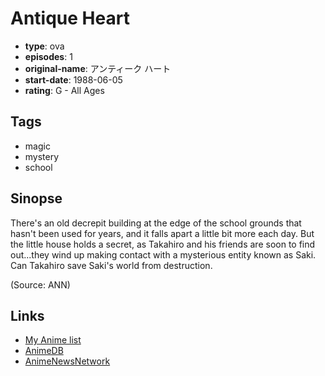# Antique Heart

-   **type**: ova
-   **episodes**: 1
-   **original-name**: アンティーク ハート
-   **start-date**: 1988-06-05
-   **rating**: G - All Ages

## Tags

-   magic
-   mystery
-   school

## Sinopse

There's an old decrepit building at the edge of the school grounds that hasn't been used for years, and it falls apart a little bit more each day. But the little house holds a secret, as Takahiro and his friends are soon to find out...they wind up making contact with a mysterious entity known as Saki. Can Takahiro save Saki's world from destruction.

(Source: ANN)

## Links

-   [My Anime list](https://myanimelist.net/anime/5926/Antique_Heart)
-   [AnimeDB](http://anidb.info/perl-bin/animedb.pl?show=anime&aid=2648)
-   [AnimeNewsNetwork](http://www.animenewsnetwork.com/encyclopedia/anime.php?id=814)
